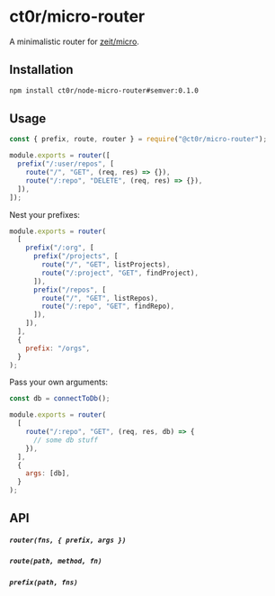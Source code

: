 # ct0r/micro-router

A minimalistic router for [zeit/micro].

## Installation

```bash
npm install ct0r/node-micro-router#semver:0.1.0
```

## Usage

```js
const { prefix, route, router } = require("@ct0r/micro-router");

module.exports = router([
  prefix("/:user/repos", [
    route("/", "GET", (req, res) => {}),
    route("/:repo", "DELETE", (req, res) => {}),
  ]),
]);
```

Nest your prefixes:

```js
module.exports = router(
  [
    prefix("/:org", [
      prefix("/projects", [
        route("/", "GET", listProjects),
        route("/:project", "GET", findProject),
      ]),
      prefix("/repos", [
        route("/", "GET", listRepos),
        route("/:repo", "GET", findRepo),
      ]),
    ]),
  ],
  {
    prefix: "/orgs",
  }
);
```

Pass your own arguments:

```js
const db = connectToDb();

module.exports = router(
  [
    route("/:repo", "GET", (req, res, db) => {
      // some db stuff
    }),
  ],
  {
    args: [db],
  }
);
```

## API

##### `router(fns, { prefix, args })`

##### `route(path, method, fn)`

##### `prefix(path, fns)`

[zeit/micro]: https://github.com/zeit/micro
